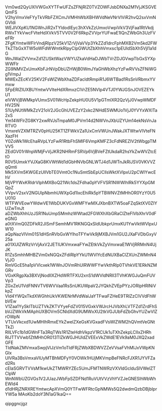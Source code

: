 Vm0wd2QyUXlVWGxXYTFwUFZsZFNjRlZ0TVZOWFJsbDNXa2M1VjJKSGVEQmFS
V2hyVmxVeFYyTkVRbFZXCmJVMHhWbXBHWVdNeVNrVlViR2hvQ2sxVmNGVldi
WEJIVXpKU1NGWnJiR2xTYldodlEyc3hXVkZzUmxoVwpiVkV3VjFaa1RtVkdj
RWxTYkVwcFVteHdXVkV5TVV0V2F6RkpZVVprYUFwaE1IQnZWbGh3UzFVeFRr
ZFgKYmtwWFlrVndjRlpzV25kV1ZrVjVaVVp3YkZZd1drcFphMXB2Vm5kd2FW
TkZTbGxXTW5oWFdWWmtkRlpyClpGWUtZbXhhVmxsc1pEUldSbXh5VjI1a1dG
WnJWalZVVmxZd1ZUSktWazVWYUZkaVdHaDJWbTVrZDJGVwpTbGxSYXpWWFlr
ZG9NMVZxUmxKbFJrNVpDbUZHWjB0WmJYaGhWbXhzYzFwRVVsZFNiWGg1VmpJ
MWExZEcKV25KV2FsWlZWbXhaZDFacldtRmpiR1J6WTBad1RsSnVRbmxYVmxw
SFpERlZlUXBUYmtwVVlteHdXRmxzClVrZE5NVlp4VTJ0YWJGSnJOVEZEYkU1
elVWVjBWMkpVUmxSV01WcHpZekpHU0U5V1pGTmlXR2QzVjJ0VwpWMDFHV25N
S1UyNUtWMkZzV21oV2JGcGhUVEZzY2xkc2NHdE5WMUo1VjJ0YVYxWXlTa2xS
Ym14WFlrZG8KY2xwRVJsTmpaM0JPVm14d2NWVnJXbUZYUm14ekNsVnJaRTVO
VmxreVZXMTRZV0pHU25KT1ZFWkVZa1UxCmVWUnJWakJXTWtwVlVteFNXazFH
Y0ZoWk1WcEhaRVpLYzFwR1RtbFhSMlF6VmpKMFZ3cFdNREZIV2tWbgpTMVV5
ZEdGV01rWnpWMjFvVjJKR2NHRmFSRVp6VjBVeFZtUkdaR2hsYkZwWVZtcEtO
R0V5UmxkYVJXaG8KVWtWd1dGbHNVbGNLWTJ4d1JWTnJkRlJSV0VKVVZqQmti
Mk5XVm5KWGEzUllVbTE0VmtOc1NuSmtSbEpUCllsWktXVlpxU2pCWlYwcEhV
MjVPYWxKRldrVlphMXBoQ21Wc1dsZFdha0pYVFVSR1NWWlhlRk5YYXpGMQpZ
VVpvV2sxV2NGUlpNbmhUWXpGd1IxcEhiRk5pYTBWNVZtMHhOR0YzY0U5U01G
WTFWVEowYWdwVE1WbDUKVGxWMFYwMXJXbnBXTW5oaFZqSktXV0ZIYUZwTmJt
aDZWbXhhUzJSR1NuUmpSMmhzWWtad2FGWXhXbGRaClZteFlVbXhrV0dFeGNG
a0tXVmQ0ZDFkR2JISmFSemhMV1RKNGQxSldUbkprUmxKU1YwVktWVlpxUW10
aQpNazVIVm01S1dHSnRVbGxWYlhoTFYwVk9jMXBJVm1GU2JXaFVDbGxyV25a
a01XUlZWRzVrVjAxV2JETlUKVmxwaFYwZEtkVkZyVmxwaE1WVjRRMnN4UjJK
R1ZsSmhhMHBZVm0xNGQxZFdiRlpYYkU1WVlYcEdNUXBaClZXUnZWMnN4VjJO
RmVGcE5ha1pVVlcxek1WWnJOVmRhUlRWWFYwVkthRlp0TVhkVE1ERkNZMGRv
VGxKRgpXa3BXVjNodllXZHdWRTFXU2xnS1dWVldNRll3TVhKWGJuQmFUVVp3
ZGxZeU1VdFNNVTV6WVVaa1RsSnUKUWpaV2JYQkhZVEpPYzJORlpHRlNiVkpZ
Vld4YWQxTkdXWGhhUkVKWENrMVdWalJaYTFwaFZHeE9TRlZzClVVdFhWbVEw
V1Zaa1YySklTbUZTVkZKTVYyeFdZV015VGxkVWJrcHJVbXhLVTFZd1ZrdFhS
bVJZWkVkMAphUXBOVm5CNldXdG9UMWxXU2tkVGJUbFdZbGhvYUZwVlZrOWpN
VTUxVkcxd1UwMHlhRmxEYkZwelZXeGsKVGxadFVsWlZWM2hQVmtVeGNtTkZi
RllLVFc1b1dGWnFTa3RqTWs1R1ZteHdhVkpzV1RCUk1uTXhZekpLClIxZHRh
RlJTTVVwb1ZtMHhOR013TlZkWGJHUldZVEExVkZWdE1EVk9aM0JXQ2xadGFE
TldNakZMVmxaSwpjVlJzVm1oTldFRjZWbXBDWVZZeVVsaFVhMlJxVWpKNGIx
UlVRa3BsVmxaVlUyMTBhMDFyY0VOWk1HUjMKVmpBeFNRcFJXR1JYVFZad2Rs
cElaSGRVTVVsM1kwUkZTMWRYZEc5UmJFMTNWRzVXVldGclduSlVWelZTClpW
WnNWbUZGVGs1V2JUazJWbFpSZDFNd1RuVUtVVzVhYVZJeGNESlhWbWhEWld4
d1dHRjZNRXREYmtwcApXVmQ0YTFwWFRtcGpNMWs5Q2dwdmQzbDBjblprYW5a
MAoKb2doY3N1aG1kaQ==

qipggncjgz